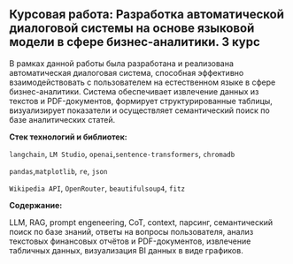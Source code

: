 ## Курсовая работа: Разработка автоматической диалоговой системы на основе языковой модели в сфере бизнес-аналитики. 3 курс


В рамках данной работы была разработана и реализована автоматическая диалоговая система, способная эффективно взаимодействовать с пользователем на естественном языке в сфере бизнес-аналитики. Система обеспечивает извлечение данных из текстов и PDF-документов, формирует структурированные таблицы, визуализирует показатели и осуществляет семантический поиск по базе аналитических статей.


**Стек технологий и библиотек:** 

`langchain`, `LM Studio`,  `openai`,`sentence-transformers`, `chromadb`

`pandas`,`matplotlib`,  `re`, `json`

`Wikipedia API`, `OpenRouter`, `beautifulsoup4`, `fitz`

**Содержание:** 

LLM, RAG, prompt engeneering, CoT, context, парсинг, семантический поиск по базе знаний, ответы на вопросы пользователя, анализ текстовых финансовых отчётов и PDF-документов, извлечение табличных данных,  визуализация BI данных в виде графиков.
